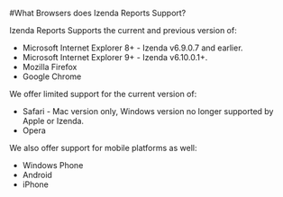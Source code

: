 #What Browsers does Izenda Reports Support?

Izenda Reports Supports the current and previous version of:

* Microsoft Internet Explorer 8+ - Izenda v6.9.0.7 and earlier.
* Microsoft Internet Explorer 9+ - Izenda v6.10.0.1+.
* Mozilla Firefox 
* Google Chrome

We offer limited support for the current version of:

* Safari - Mac version only, Windows version no longer supported by Apple or Izenda.
* Opera

We also offer support for mobile platforms as well:

* Windows Phone
* Android
* iPhone